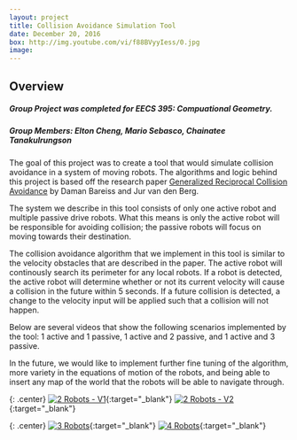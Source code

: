 ```yaml
---
layout: project
title: Collision Avoidance Simulation Tool
date: December 20, 2016
box: http://img.youtube.com/vi/f88BVyyIess/0.jpg
image:
---
```


## Overview

##### Group Project was completed for EECS 395: Compuational Geometry.

##### Group Members: Elton Cheng, Mario Sebasco, Chainatee Tanakulrungson

The goal of this project was to create a tool that would simulate collision avoidance in a system of moving robots. The algorithms and logic behind this project is based off the research paper [Generalized Reciprocal Collision Avoidance] by Daman Bareiss and Jur van den Berg.

The system we describe in this tool consists of only one active robot and multiple passive drive robots. What this means is only the active robot will be responsible for avoiding collision; the passive robots will focus on moving towards their destination.

The collision avoidance algorithm that we implement in this tool is similar to the velocity obstacles that are described in the paper. The active robot will continously search its perimeter for any local robots. If a robot is detected, the active robot will determine whether or not its current velocity will cause a collision in the future within 5 seconds. If a future collision is detected, a change to the velocity input will be applied such that a collision will not happen.

Below are several videos that show the following scenarios implemented by the tool: 1 active and 1 passive, 1 active and 2 passive, and 1 active and 3 passive.

In the future, we would like to implement further fine tuning of the algorithm, more variety in the equations of motion of the robots, and being able to insert any map of the world that the robots will be able to navigate through.

{: .center}
[![2 Robots - V1](http://img.youtube.com/vi/FTm0ED6ZIZA/0.jpg)](https://www.youtube.com/watch?v=FTm0ED6ZIZA "2 Robots - V1"){:target="_blank"}
[![2 Robots - V2](http://img.youtube.com/vi/il0v5pRQLqM/0.jpg)](https://www.youtube.com/watch?v=il0v5pRQLqM "2 Robots - V2"){:target="_blank"}

{: .center}
[![3 Robots](http://img.youtube.com/vi/11ZxD_-BOU0/0.jpg)](https://www.youtube.com/watch?v=11ZxD_-BOU0 "3 Robots"){:target="_blank"}
[![4 Robots](http://img.youtube.com/vi/f88BVyyIess/0.jpg)](https://www.youtube.com/watch?v=f88BVyyIess "4 Robots"){:target="_blank"}


[Generalized Reciprocal Collision Avoidance]:<http://arl.cs.utah.edu/pubs/IJRR2015.pdf>


